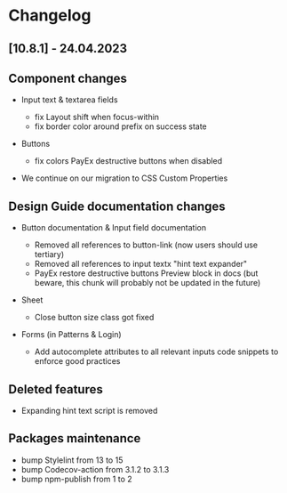# Changelog

## [10.8.1] - 24.04.2023

## Component changes

-   Input text &amp; textarea fields
    -   fix Layout shift when focus-within
    -   fix border color around prefix on success state
-   Buttons
    -   fix colors PayEx destructive buttons when disabled

-   We continue on our migration to CSS Custom Properties

## Design Guide documentation changes
-   Button documentation &amp; Input field documentation
    -   Removed all references to button-link (now users should use tertiary)
    -   Removed all references to input textx "hint text expander"
    -   PayEx restore destructive buttons Preview block in docs (but beware, this chunk will probably not be updated in the future)

-   Sheet
    -   Close button size class got fixed

-   Forms (in Patterns & Login)
    -   Add autocomplete attributes to all relevant inputs code snippets to enforce good practices

## Deleted features
-   Expanding hint text script is removed

## Packages maintenance

-   bump Stylelint from 13 to 15
-   bump Codecov-action from 3.1.2 to 3.1.3
-   bump npm-publish from 1 to 2